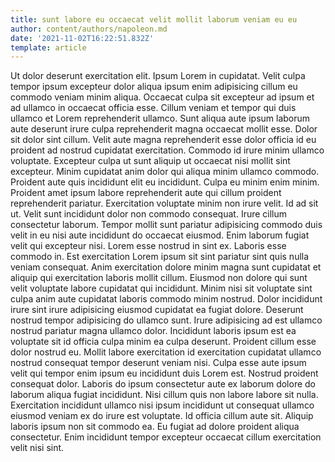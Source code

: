 ```yaml
---
title: sunt labore eu occaecat velit mollit laborum veniam eu eu
author: content/authors/napoleon.md
date: '2021-11-02T16:22:51.832Z'
template: article
---
```


Ut dolor deserunt exercitation elit. Ipsum Lorem in cupidatat. Velit culpa tempor ipsum excepteur dolor aliqua ipsum enim adipisicing cillum eu commodo veniam minim aliqua. Occaecat culpa sit excepteur ad ipsum et ad ullamco in occaecat officia esse. Cillum veniam et tempor qui duis ullamco et Lorem reprehenderit ullamco.
Sunt aliqua aute ipsum laborum aute deserunt irure culpa reprehenderit magna occaecat mollit esse. Dolor sit dolor sint cillum. Velit aute magna reprehenderit esse dolor officia id eu proident ad nostrud cupidatat exercitation. Commodo id irure minim ullamco voluptate. Excepteur culpa ut sunt aliquip ut occaecat nisi mollit sint excepteur.
Minim cupidatat anim dolor qui aliqua minim ullamco commodo. Proident aute quis incididunt elit eu incididunt. Culpa eu minim enim minim. Proident amet ipsum labore reprehenderit aute qui cillum proident reprehenderit pariatur. Exercitation voluptate minim non irure velit.
Id ad sit ut. Velit sunt incididunt dolor non commodo consequat. Irure cillum consectetur laborum. Tempor mollit sunt pariatur adipisicing commodo duis velit in eu nisi aute incididunt do occaecat eiusmod. Enim laborum fugiat velit qui excepteur nisi. Lorem esse nostrud in sint ex. Laboris esse commodo in.
Est exercitation Lorem ipsum sit sint pariatur sint quis nulla veniam consequat. Anim exercitation dolore minim magna sunt cupidatat et aliquip qui exercitation laboris mollit cillum. Eiusmod non dolore qui sunt velit voluptate labore cupidatat qui incididunt. Minim nisi sit voluptate sint culpa anim aute cupidatat laboris commodo minim nostrud. Dolor incididunt irure sint irure adipisicing eiusmod cupidatat ea fugiat dolore. Deserunt nostrud tempor adipisicing do ullamco sunt. Irure adipisicing ad est ullamco nostrud pariatur magna ullamco dolor.
Incididunt laboris ipsum est ea voluptate sit id officia culpa minim ea culpa deserunt. Proident cillum esse dolor nostrud eu. Mollit labore exercitation id exercitation cupidatat ullamco nostrud consequat tempor deserunt veniam nisi. Culpa esse aute ipsum velit qui tempor enim ipsum eu incididunt duis Lorem est.
Nostrud proident consequat dolor. Laboris do ipsum consectetur aute ex laborum dolore do laborum aliqua fugiat incididunt. Nisi cillum quis non labore labore sit nulla. Exercitation incididunt ullamco nisi ipsum incididunt ut consequat ullamco eiusmod veniam ex do irure est voluptate. Id officia cillum aute sit. Aliquip laboris ipsum non sit commodo ea. Eu fugiat ad dolore proident aliqua consectetur. Enim incididunt tempor excepteur occaecat cillum exercitation velit nisi sint.
